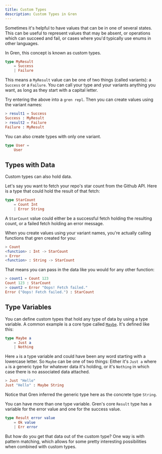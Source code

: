 ```yaml
---
title: Custom Types
description: Custom Types in Gren
---
```


Sometimes it's helpful to have values that can be in one of several states. This can be useful to represent values that may be absent, or operations which can succeed and fail, or cases where you'd typically use enums in other languages.

In Gren, this concept is known as custom types.

```elm
type MyResult
    = Success
    | Failure
```

This means a `MyResult` value can be one of two things (called variants): a `Success` or a `Failure`.
You can call your type and your variants anything you want, as long as they start with a capital letter.

Try entering the above into a `gren repl`.
Then you can create values using the variant names:

```elm frame=terminal
> result1 = Success
Success : MyResult
> result2 = Failure
Failure : MyResult
```

You can also create types with only one variant.

```elm
type User =
    User
```

## Types with Data

Custom types can also hold data.

Let's say you want to fetch your repo's star count from the Github API.
Here is a type that could hold the result of that fetch:

```elm
type StarCount
    = Count Int
    | Error String
```

A `StarCount` value could either be a successful fetch holding the resulting count, or a failed fetch holding an error message.

When you create values using your variant names, you're actually calling functions that gren created for you:

```elm frame=terminal
> Count
<function> : Int -> StarCount
> Error
<function> : String -> StarCount
```

That means you can pass in the data like you would for any other function:

```elm frame=terminal
> count1 = Count 123
Count 123 : StarCount
> count2 = Error "Oops! Fetch failed."
Error ("Oops! Fetch failed.") : StarCount
```

## Type Variables

You can define custom types that hold any type of data by using a type variable.
A common example is a core type called [`Maybe`](https://packages.gren-lang.org/package/gren-lang/core/version/latest/module/Maybe).
It's defined like this:

```elm
type Maybe a
    = Just a
    | Nothing
```

Here `a` is a type variable and could have been any word starting with a lowercase letter.
So `Maybe` can be one of two things: Either it's `Just a` where `a` is a generic type for whatever data it's holding, or it's `Nothing` in which case there is no associated data attached.

```elm frame=terminal
> Just "Hello"
Just "Hello" : Maybe String
```

Notice that Gren inferred the generic type here as the concrete type `String`.

You can have more than one type variable.
Gren's core `Result` type has a variable for the error value and one for the success value.

```elm
type Result error value
    = Ok value
    | Err error
```

But how do you get that data out of the custom type?
One way is with pattern matching, which allows for some pretty interesting possibilities when combined with custom types.

